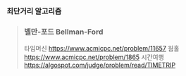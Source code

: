 ### 최단거리 알고리즘
> ### 벨만-포드 Bellman-Ford  
>	 타임머신
>	 https://www.acmicpc.net/problem/11657
>	 웜홀
>	 https://www.acmicpc.net/problem/1865
>	 시간여행
>	 https://algospot.com/judge/problem/read/TIMETRIP
